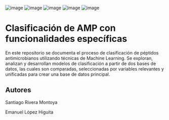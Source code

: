 ![image](https://github.com/user-attachments/assets/8de2a9fa-c2f8-41ac-a220-3db26ec0c1b2) ![image](https://github.com/user-attachments/assets/244912aa-a7a1-4cac-9010-0aa2dda942ce) ![image](https://github.com/user-attachments/assets/7fac0f58-df4c-4d4e-9601-5e008d321eab) ![image](https://github.com/user-attachments/assets/e8635896-9b05-4f97-8482-ddfb71cf2553) ![image](https://github.com/user-attachments/assets/18ed64a7-4dd4-447c-b5aa-1078e2d96896)




# Clasificación de AMP con funcionalidades específicas
En este repositorio se documenta el proceso de clasificación de péptidos antimicrobianos utilizando técnicas de Machine Learning. Se exploran, analizan y desarrollan modelos de clasificación a partir de dos bases de datos, las cuales son comparadas, seleccionadas por variables relevantes y unificadas para crear una base de datos principal.


## Autores
Santiago Rivera Montoya

Emanuel López Higuita
